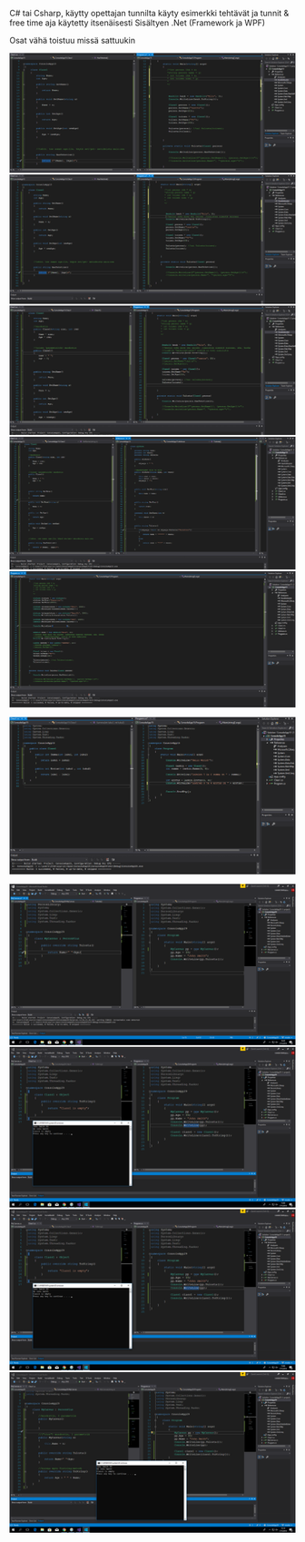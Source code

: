 C# tai Csharp, käytty opettajan tunnilta käyty esimerkki tehtävät ja tunnit & free time aja käytetty itsenäisesti
Sisältyen .Net (Framework ja WPF)

Osat vähä toistuu missä sattuukin

![Alt text](Untitled1.png?raw=true "None")
![Alt text](Untitled2.png?raw=true "None")
![Alt text](Untitled3.png?raw=true "None")
![Alt text](Untitled4.png?raw=true "None")
![Alt text](Untitled5.png?raw=true "None")

![Alt text](Untitled6.png?raw=true "None")

![Alt text](Untitled15.png?raw=true "None")
![Alt text](Untitled16.png?raw=true "None")
![Alt text](Untitled17.png?raw=true "None")
![Alt text](Untitled18.png?raw=true "None")


